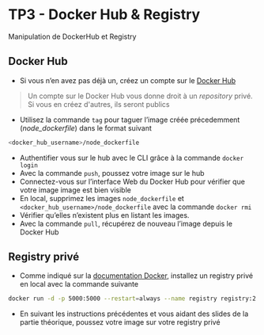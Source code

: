 # TP3 - Docker Hub & Registry

Manipulation de DockerHub et Registry

## Docker Hub

- Si vous n’en avez pas déjà un, créez un compte sur le [Docker Hub](https://hub.docker.com/)

> Un compte sur le Docker Hub vous donne droit à un *repository* privé. Si vous en créez d'autres, ils seront publics

- Utilisez la commande `tag` pour taguer l’image créée précedemment (*node_dockerfile*) dans le format suivant

```bash
<docker_hub_username>/node_dockerfile
```

- Authentifier vous sur le hub avec le CLI grâce à la commande `docker login`
- Avec la commande `push`, poussez votre image sur le hub
- Connectez-vous sur l’interface Web du Docker Hub pour vérifier que votre image image est bien visible
- En local, supprimez les images `node_dockerfile` et `<docker_hub_username>/node_dockerfile` avec la commande `docker rmi`
- Vérifier qu’elles n’existent plus en listant les images.
- Avec la commande `pull`, récupérez de nouveau l’image depuis le Docker Hub

## Registry privé

- Comme indiqué sur la [documentation Docker](https://docs.docker.com/registry/deploying/#running-on-localhost), installez un registry privé en local avec la commande suivante

```bash
docker run -d -p 5000:5000 --restart=always --name registry registry:2
```

- En suivant les instructions précédentes et vous aidant des slides de la partie théorique, poussez votre image sur votre registry privé

